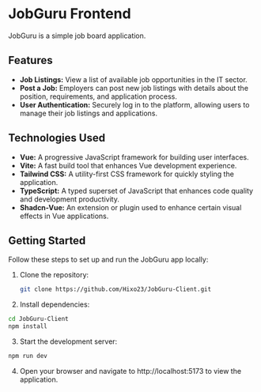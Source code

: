 # JobGuru Frontend

JobGuru is a simple job board application.

## Features

- **Job Listings:** View a list of available job opportunities in the IT sector.
- **Post a Job:** Employers can post new job listings with details about the position, requirements, and application process.
- **User Authentication:** Securely log in to the platform, allowing users to manage their job listings and applications.

## Technologies Used

- **Vue:** A progressive JavaScript framework for building user interfaces.
- **Vite:** A fast build tool that enhances Vue development experience.
- **Tailwind CSS:** A utility-first CSS framework for quickly styling the application.
- **TypeScript:** A typed superset of JavaScript that enhances code quality and development productivity.
- **Shadcn-Vue:** An extension or plugin used to enhance certain visual effects in Vue applications.

## Getting Started

Follow these steps to set up and run the JobGuru app locally:

1. Clone the repository:

   ```bash
   git clone https://github.com/Hixo23/JobGuru-Client.git
   ```

2. Install dependencies:

```bash
cd JobGuru-Client
npm install
```

3. Start the development server:

```bash
npm run dev
```

4. Open your browser and navigate to http://localhost:5173 to view the application.
